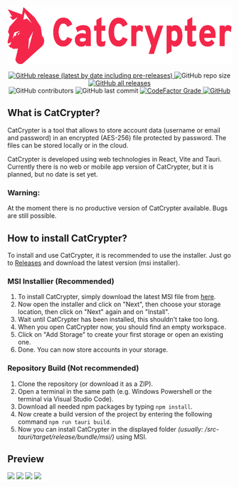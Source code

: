 <p align="center">
  <p align="center">
    <img src="https://raw.githubusercontent.com/martin-herz-io/CatCrypter/master/public/logo/4x/icon-text-red.png?token=GHSAT0AAAAAAB6VXU7XYEWYNUDC7E2AIXYAZC4JDAA" height="128">
  </p>
</p>

<p align="center">
<a href="https://github.com/martin-herz-io/CatCrypter/releases">
  <img alt="GitHub release (latest by date including pre-releases)" src="https://img.shields.io/github/v/release/martin-herz-io/CatCrypter?include_prereleases&logo=github&style=for-the-badge">
</a>

<img alt="GitHub repo size" src="https://img.shields.io/github/repo-size/martin-herz-io/CatCrypter?logo=github&style=for-the-badge">

<a href="https://github.com/martin-herz-io/CatCrypter/releases">
  <img alt="GitHub all releases" src="https://img.shields.io/github/downloads/martin-herz-io/CatCrypter/total?logo=github&style=for-the-badge">
</a>

<br>
 
<img alt="GitHub contributors" src="https://img.shields.io/github/contributors-anon/martin-herz-io/CatCrypter?logo=github&style=for-the-badge">

<img alt="GitHub last commit" src="https://img.shields.io/github/last-commit/martin-herz-io/CatCrypter?logo=github&style=for-the-badge">

<a href="https://www.codefactor.io/repository/github/martin-herz-io/catcrypter">
  <img alt="CodeFactor Grade" src="https://img.shields.io/codefactor/grade/github/martin-herz-io/CatCrypter?logo=github&style=for-the-badge">
</a>

<a href="https://creativecommons.org/publicdomain/zero/1.0/deed">
  <img alt="GitHub" src="https://img.shields.io/github/license/martin-herz-io/CatCrypter?logo=github&label=License&style=for-the-badge">
</a>

</p>



## What is CatCrypter?
CatCrypter is a tool that allows to store account data (username or email and password) in an encrypted (AES-256) file protected by password. The files can be stored locally or in the cloud.

CatCrypter is developed using web technologies in React, Vite and Tauri. Currently there is no web or mobile app version of CatCrypter, but it is planned, but no date is set yet.

### Warning:
At the moment there is no productive version of CatCrypter available. Bugs are still possible.



## How to install CatCrypter?
To install and use CatCrypter, it is recommended to use the installer. Just go to [Releases](https://github.com/martin-herz-io/CatCrypter/releases) and download the latest version (msi installer).

### MSI Installier (Recommended)
1. To install CatCrypter, simply download the latest MSI file from [here](https://github.com/martin-herz-io/CatCrypter/releases).
2. Now open the installer and click on "Next", then choose your storage location, then click on "Next" again and on "Install".
3. Wait until CatCrypter has been installed, this shouldn't take too long.
4. When you open CatCrypter now, you should find an empty workspace.
5. Click on "Add Storage" to create your first storage or open an existing one.
6. Done. You can now store accounts in your storage.

### Repository Build (Not recommended)
1. Clone the repository (or download it as a ZIP).
2. Open a terminal in the same path (e.g. Windows Powershell or the terminal via Visual Studio Code).
3. Download all needed npm packages by typing `npm install`.
4. Now create a build version of the project by entering the following command `npm run tauri build`.
5. Now you can install CatCrypter in the displayed folder *(usually: /src-tauri/target/release/bundle/msi/)* using MSI.



## Preview
<img src="https://i.imgur.com/GkAQTnm.png">

<img src="https://i.imgur.com/kW1hqqK.png">

<img src="https://i.imgur.com/sHcohIj.png">

<img src="https://i.imgur.com/TGyJYjP.png">
